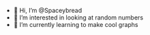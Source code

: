 - 👋 Hi, I’m @Spaceybread
- 👀 I’m interested in looking at random numbers 
- 🌱 I’m currently learning to make cool graphs


<!---
Spaceybread/Spaceybread is a ✨ special ✨ repository because its `README.md` (this file) appears on your GitHub profile.
You can click the Preview link to take a look at your changes.
--->
